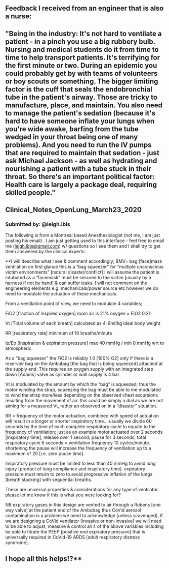 ## Feedback I received from an engineer that is also a nurse:
"Being in the industry: It's not hard to ventilate a patient - in a pinch you use a big rubbery bulb. Nursing and medical students do it from time to time to help transport patients. It's terrifying for the first minute or two. During an epidemic you could probably get by with teams of volunteers or boy scouts or something.
The bigger limiting factor is the cuff that seals the endobronchial tube in the patient's airway. Those are tricky to manufacture, place, and maintain. You also need to manage the patient's sedation (because it's hard to have someone inflate your lungs when you're wide awake, barfing from the tube wedged in your throat being one of many problems). And you need to run the IV pumps that are required to maintain that sedation - just ask Michael Jackson - as well as hydrating and nourishing a patient with a tube stuck in their throat.
So there's an important political factor: Health care is largely a package deal, requiring skilled people."
---
## Clinical_Notes_OpenLung_March23_2020
### Submitted by: @leigh.ibis
The following is from a Montreal based Anesthesiologist (not me, I am just posting his email) . I am just getting used to this interface - feel free to email me (leigh.ibis@gmail.com) w/ questions so I see them and I shall try to get them answered by the clinical experts:

**I will describe what I see & comment accordingly; BMV= bag [face]mask ventilation on first glance this is a “bag squeezer” for “multiple unconscious victim environments” [natural disaster/conflict] I will assume the patient is intubated as a “facemask” must be secured to the victim [usually by a harness if not by hand] & can suffer leaks. I will not comment on the engineering elements e.g. mechanicals/power source etc however we do need to modulate the actuation of these mechanicals.

From a ventilation point of view, we need to modulate 4 variables;

FiO2 [fraction of inspired oxygen] room air is 21% oxygen = FiO2 0.21

Vt [Tidal volume of each breath] calculated as 4-6ml/kg ideal body weight

RR [respiratory rate] minimum of 10 breaths/minute

Ip/Ep [Inspiration & expiration pressure] max 40 mmHg / min 0 mmHg wrt to atmospheric

As a “bag squeezer” the FiO2 is reliably 1.0 [100% O2] only if there is a reservoir bag on the Ambubag [the bag that is being squeezed] attached at the supply end. This requires an oxygen supply with an integrated step down [Adams] valve as cylinder or wall supply is 4 bar

Vt is modulated by the amount by which the “bag” is squeezed; thus the motor winding the strap, squeezing the bag must be able to me modulated to wind the strap more/less depending on the observed chest excursions resulting from the movement of air. this could be simply a dial as we are not aiming for a measured Vt, rather an observed on in a “disaster” situation.

RR = frequency of the motor actuation, combined with speed of actuation will result in a longer or shorter inspiratory time... usually we divide 60 seconds by the time of each complete respiratory cycle to equate to the frequency of ventilation; just as an example motor actuated over 2 seconds [inspiratory time], release over 1 second, pause for 3 seconds; total respiratory cycle 6 seconds = ventilation frequency 10 cycles/minute. shortening the pause will increase the frequency of ventilation up to a maximum of 20 [i.e. zero pause time].

Inspiratory pressure must be limited to less than 40 mmHg to avoid lung injury [product of lung compliance and inspiratory time]. expiratory pressure must return to zero to avoid progressive inflation of the lungs [breath stacking] with sequential breaths.

These are universal properties & considerations for any type of ventilator. please let me know if this is what you were looking for?

NB expiratory gases in this design are vented to air through a Rubens [one way valve] at the patient end of the Ambubag thus CoVid aerosol contamination is a problem we need to acknowledge [unless scavenged]. If we are designing a CoVid ventilator [invasive or non-invasive] we will need to be able to adjust, measure & control all 4 of the above variables including be able to titrate the PEEP [positive end expiratory pressure] that is universally required in CoVid-19 ARDS [adult respiratory distress syndrome].

I hope all this helps!?**
---

